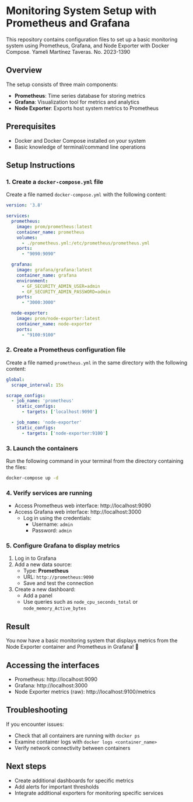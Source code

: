 # Monitoring System Setup with Prometheus and Grafana

This repository contains configuration files to set up a basic monitoring system using Prometheus, Grafana, and Node Exporter with Docker Compose.
Yameli Martínez Taveras. No. 2023-1390

## Overview

The setup consists of three main components:
- **Prometheus**: Time series database for storing metrics
- **Grafana**: Visualization tool for metrics and analytics
- **Node Exporter**: Exports host system metrics to Prometheus

## Prerequisites

- Docker and Docker Compose installed on your system
- Basic knowledge of terminal/command line operations

## Setup Instructions

### 1. Create a `docker-compose.yml` file

Create a file named `docker-compose.yml` with the following content:

```yaml
version: '3.8'

services:
  prometheus:
    image: prom/prometheus:latest
    container_name: prometheus
    volumes:
      - ./prometheus.yml:/etc/prometheus/prometheus.yml
    ports:
      - "9090:9090"

  grafana:
    image: grafana/grafana:latest
    container_name: grafana
    environment:
      - GF_SECURITY_ADMIN_USER=admin
      - GF_SECURITY_ADMIN_PASSWORD=admin
    ports:
      - "3000:3000"

  node-exporter:
    image: prom/node-exporter:latest
    container_name: node-exporter
    ports:
      - "9100:9100"
```

### 2. Create a Prometheus configuration file

Create a file named `prometheus.yml` in the same directory with the following content:

```yaml
global:
  scrape_interval: 15s

scrape_configs:
  - job_name: 'prometheus'
    static_configs:
      - targets: ['localhost:9090']

  - job_name: 'node-exporter'
    static_configs:
      - targets: ['node-exporter:9100']
```

### 3. Launch the containers

Run the following command in your terminal from the directory containing the files:

```bash
docker-compose up -d
```

### 4. Verify services are running

- Access Prometheus web interface: http://localhost:9090
- Access Grafana web interface: http://localhost:3000
  - Log in using the credentials:
    - Username: `admin`
    - Password: `admin`

### 5. Configure Grafana to display metrics

1. Log in to Grafana
2. Add a new data source:
   - Type: **Prometheus**
   - URL: `http://prometheus:9090`
   - Save and test the connection
3. Create a new dashboard:
   - Add a panel
   - Use queries such as `node_cpu_seconds_total` or `node_memory_Active_bytes`

## Result

You now have a basic monitoring system that displays metrics from the Node Exporter container and Prometheus in Grafana! 🎉

## Accessing the interfaces

- Prometheus: http://localhost:9090
- Grafana: http://localhost:3000
- Node Exporter metrics (raw): http://localhost:9100/metrics

## Troubleshooting

If you encounter issues:
- Check that all containers are running with `docker ps`
- Examine container logs with `docker logs <container_name>`
- Verify network connectivity between containers

## Next steps

- Create additional dashboards for specific metrics
- Add alerts for important thresholds
- Integrate additional exporters for monitoring specific services